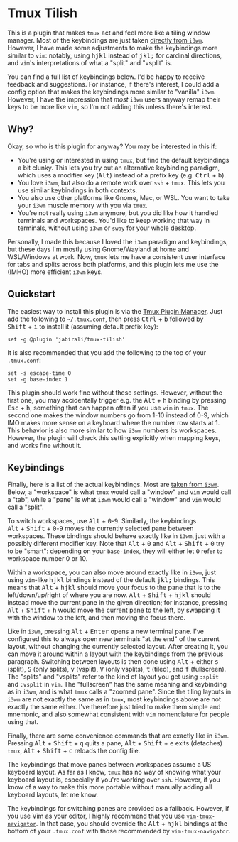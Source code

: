 # Tmux Tilish

This is a plugin that makes `tmux` act and feel more like a tiling window
manager. Most of the keybindings are just taken [directly from `i3wm`][1].
However, I have made some adjustments to make the keybindings more similar
to `vim`: notably, using <kbd>h</kbd><kbd>j</kbd><kbd>k</kbd><kbd>l</kbd> 
instead of <kbd>j</kbd><kbd>k</kbd><kbd>l</kbd><kbd>;</kbd> for cardinal 
directions, and `vim`'s interpretations of what a "split" and "vsplit" is.

You can find a full list of keybindings below. I'd be happy to receive 
feedback and suggestions. For instance, if there's interest, I could add
a config option that makes the keybindings more similar to "vanilla" `i3wm`.
However, I have the impression that *most* `i3wm` users anyway remap their 
keys to be more like `vim`, so I'm not adding this unless there's interest.

[1]: https://i3wm.org/docs/refcard.html

## Why?

Okay, so who is this plugin for anyway? You may be interested in this if:

- You're using or interested in using `tmux`, but find the default keybindings
  a bit clunky. This lets you try out an alternative keybinding paradigm, 
  which uses a modifier key (<kbd>Alt</kbd>) instead of a prefix key 
  (e.g. <kbd>Ctrl</kbd>&nbsp;+&nbsp;<kbd>b</kbd>).
- You love `i3wm`, but also do a remote work over `ssh` + `tmux`. This lets 
  you use similar keybindings in both contexts.
- You also use other platforms like Gnome, Mac, or WSL. You want to take 
  your `i3wm` muscle memory with you via `tmux`.
- You're not really using `i3wm` anymore, but you did like how it handled
  terminals and workspaces. You'd like to keep working that way in terminals,
  without using `i3wm` or `sway` for your whole desktop.

Personally, I made this because I loved the `i3wm` paradigm and keybindings,
but these days I'm mostly using Gnome/Wayland at home and WSL/Windows at work.
Now, `tmux` lets me have a consistent user interface for tabs and splits across
both platforms, and this plugin lets me use the (IMHO) more efficient `i3wm` keys.

## Quickstart

The easiest way to install this plugin is via the [Tmux Plugin Manager][2].
Just add the following to `~/.tmux.conf`, then press <kbd>Ctrl</kbd>&nbsp;+&nbsp;<kbd>b</kbd>
followed by <kbd>Shift</kbd>&nbsp;+&nbsp;<kbd>i</kbd> to install it (assuming default prefix key):

	set -g @plugin 'jabirali/tmux-tilish'

It is also recommended that you add the following to the top of your `.tmux.conf`:

	set -s escape-time 0
	set -g base-index 1

This plugin should work fine without these settings. However, without the first one,
you may accidentally trigger e.g. the <kbd>Alt</kbd>&nbsp;+&nbsp;<kbd>h</kbd> binding by pressing
<kbd>Esc</kbd>&nbsp;+&nbsp;<kbd>h</kbd>, something that can happen often if you use `vim` in `tmux`. 
The second one makes the window numbers go from 1-10 instead of 0-9, which IMO
makes more sense on a keyboard where the number row starts at 1. This behavior
is also more similar to how `i3wm` numbers its workspaces. However, the plugin
will check this setting explicitly when mapping keys, and works fine without it.

[2]: https://github.com/tmux-plugins/tpm

## Keybindings

Finally, here is a list of the actual keybindings. Most are [taken from `i3wm`][1].
Below, a "workspace" is what `tmux` would call a "window" and `vim` would call a "tab",
while a "pane" is what `i3wm` would call a "window" and `vim` would call a "split".

To switch workspaces, use <kbd>Alt</kbd>&nbsp;+&nbsp;<kbd>0</kbd>-<kbd>9</kbd>. Similarly, 
the keybindings <kbd>Alt</kbd>&nbsp;+&nbsp;<kbd>Shift</kbd>&nbsp;+&nbsp;<kbd>0</kbd>-<kbd>9</kbd> 
moves the currently selected pane between workspaces. These bindings should behave
exactly like in `i3wm`, just with a possibly different modifier key. Note that 
<kbd>Alt</kbd>&nbsp;+&nbsp;<kbd>0</kbd> and <kbd>Alt</kbd>&nbsp;+&nbsp;<kbd>Shift</kbd>&nbsp;+&nbsp;<kbd>0</kbd>
try to be "smart": depending on your `base-index`, they will either let <kbd>0</kbd>
refer to workspace number 0 or 10.

Within a workspace, you can also move around exactly like in `i3wm`, just using 
`vim`-like <kbd>h</kbd><kbd>j</kbd><kbd>k</kbd><kbd>l</kbd> bindings instead of 
the default <kbd>j</kbd><kbd>k</kbd><kbd>l</kbd><kbd>;</kbd> bindings. This means
that <kbd>Alt</kbd>&nbsp;+&nbsp;<kbd>h</kbd><kbd>j</kbd><kbd>k</kbd><kbd>l</kbd> should move
your focus to the pane that is to the left/down/up/right of where you are now.
<kbd>Alt</kbd>&nbsp;+&nbsp;<kbd>Shift</kbd>&nbsp;+&nbsp;<kbd>h</kbd><kbd>j</kbd><kbd>k</kbd><kbd>l</kbd>
should instead move the current pane in the given direction; for instance, pressing
<kbd>Alt</kbd>&nbsp;+&nbsp;<kbd>Shift</kbd>&nbsp;+&nbsp;<kbd>h</kbd> would move the current pane to the
left, by swapping it with the window to the left, and then moving the focus there.

Like in `i3wm`, pressing <kbd>Alt</kbd>&nbsp;+&nbsp;<kbd>Enter</kbd> opens a new terminal pane.
I've configured this to always open new terminals "at the end" of the current
layout, without changing the currently selected layout. After creating it, you
can move it around within a layout with the keybindings from the previous paragraph.
Switching between layouts is then done using <kbd>Alt</kbd> + either <kbd>s</kbd>
(split), <kbd>S</kbd> (only splits), <kbd>v</kbd> (vsplit), <kbd>V</kbd> (only vsplits),
<kbd>t</kbd> (tiled), and <kbd>f</kbd> (fullscreen). The "splits" and "vsplits" refer 
to the kind of layout you get using `:split` and `:vsplit` in `vim`. The "fullscreen"
has the same meaning and keybinding as in `i3wm`, and is what `tmux` calls a "zoomed pane".
Since the tiling layouts in `i3wm` are not exactly the same as in `tmux`, most keybindings
above are not exactly the same either. I've therefore just tried to make them simple and
mnemonic, and also somewhat consistent with `vim` nomenclature for people using that.

Finally, there are some convenience commands that are exactly like in `i3wm`.
Pressing <kbd>Alt</kbd>&nbsp;+&nbsp;<kbd>Shift</kbd>&nbsp;+&nbsp;<kbd>q</kbd> quits a pane,
<kbd>Alt</kbd>&nbsp;+&nbsp;<kbd>Shift</kbd>&nbsp;+&nbsp;<kbd>e</kbd> exits (detaches) `tmux`,
<kbd>Alt</kbd>&nbsp;+&nbsp;<kbd>Shift</kbd>&nbsp;+&nbsp;<kbd>c</kbd> reloads the config file.

The keybindings that move panes between workspaces assume a US keyboard layout.
As far as I know, `tmux` has no way of knowing what your keyboard layout is,
especially if you're working over `ssh`. However, if you know of a way to make 
this more portable without manually adding all keyboard layouts, let me know.

The keybindings for switching panes are provided as a fallback. However, if you
use Vim as your editor, I highly recommend that you use [`vim-tmux-navigator`][3].
In that case, you should override the 
<kbd>Alt</kbd>&nbsp;+&nbsp;<kbd>h</kbd><kbd>j</kbd><kbd>k</kbd><kbd>l</kbd> 
bindings at the bottom of your `.tmux.conf` with those recommended by `vim-tmux-navigator`.

[3]: https://github.com/christoomey/vim-tmux-navigator
